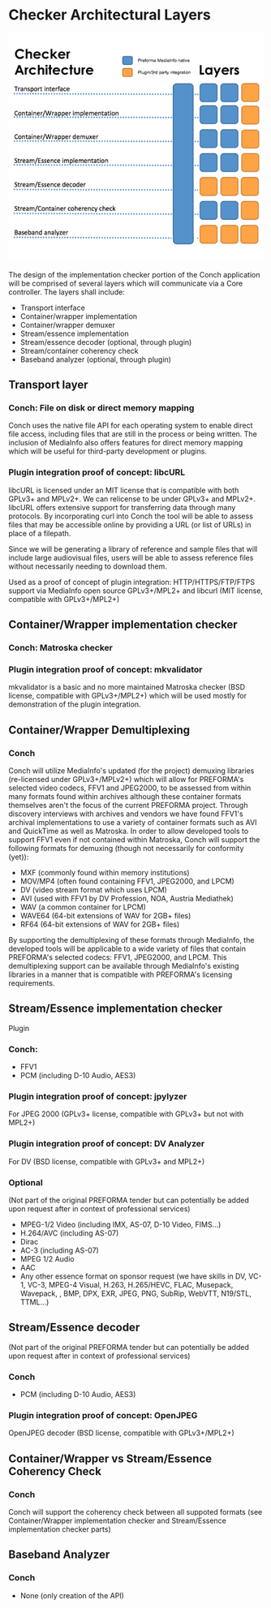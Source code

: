 # Checker Architectural Layers

![Checker Architecture Layers](./CheckerArchitectureLayers.png)

The design of the implementation checker portion of the Conch application will be comprised of several layers which will communicate via a Core controller. The layers shall include:

* Transport interface
* Container/wrapper implementation
* Container/wrapper demuxer
* Stream/essence implementation
* Stream/essence decoder (optional, through plugin)
* Stream/container coherency check
* Baseband analyzer (optional, through plugin)

## Transport layer

### Conch: File on disk or direct memory mapping

Conch uses the native file API for each operating system to enable direct file access, including files that are still in the process or being written. The inclusion of MediaInfo also offers features for direct memory mapping which will be useful for third-party development or plugins.

### Plugin integration proof of concept: libcURL

libcURL is licensed under an MIT license that is compatible with both GPLv3+ and MPLv2+. We can relicense to be under GPLv3+ and MPLv2+. libcURL offers extensive support for transferring data through many protocols. By incorporating curl into Conch the tool will be able to assess files that may be accessible online by providing a URL (or list of URLs) in place of a filepath.

Since we will be generating a library of reference and sample files that will include large audiovisual files, users will be able to assess reference files without necessarily needing to download them.

Used as a proof of concept of plugin integration: 
HTTP/HTTPS/FTP/FTPS support via MediaInfo open source GPLv3+/MPL2+ and libcurl (MIT license, compatible with GPLv3+/MPL2+)


## Container/Wrapper implementation checker

### Conch: Matroska checker

### Plugin integration proof of concept: mkvalidator
mkvalidator is a basic and no more maintained Matroska checker (BSD license, compatible with GPLv3+/MPL2+) which will be used mostly for demonstration of the plugin integration.

## Container/Wrapper Demultiplexing

### Conch

Conch will utilize MediaInfo's updated (for the project) demuxing libraries (re-licensed under GPLv3+/MPLv2+) which will allow for PREFORMA's selected video codecs, FFV1 and JPEG2000, to be assessed from within many formats found within archives although these container formats themselves aren't the focus of the current PREFORMA project. Through discovery interviews with archives and vendors we have found FFV1's archival implementations to use a variety of container formats such as AVI and QuickTime as well as Matroska. In order to allow developed tools to support FFV1 even if not contained within Matroska, Conch will support the following formats for demuxing (though not necessarily for conformity (yet)):

- MXF (commonly found within memory institutions)
- MOV/MP4 (often found containing FFV1, JPEG2000, and LPCM)
- DV (video stream format which uses LPCM)
- AVI (used with FFV1 by DV Profession, NOA, Austria Mediathek)
- WAV (a common container for LPCM)
- WAVE64 (64-bit extensions of WAV for 2GB+ files)
- RF64 (64-bit extensions of WAV for 2GB+ files)

By supporting the demultiplexing of these formats through MediaInfo, the developed tools will be applicable to a wide variety of files that contain PREFORMA's selected codecs: FFV1, JPEG2000, and LPCM. This demultiplexing support can be available through MediaInfo's existing libraries in a manner that is compatible with PREFORMA's licensing requirements.

## Stream/Essence implementation checker

Plugin

### Conch:

- FFV1
- PCM (including D-10 Audio, AES3)

### Plugin integration proof of concept: jpylyzer
For JPEG 2000 (GPLv3+ license, compatible with GPLv3+ but not with MPL2+)

### Plugin integration proof of concept: DV Analyzer
For DV (BSD license, compatible with GPLv3+ and MPL2+)

### Optional 

(Not part of the original PREFORMA tender but can potentially be added upon request after in context of professional services)

- MPEG-1/2 Video (including IMX, AS-07, D-10 Video, FIMS…)
- H.264/AVC (including AS-07)
- Dirac
- AC-3 (including AS-07)
- MPEG 1/2 Audio
- AAC
- Any other essence format on sponsor request (we have skills in DV, VC-1, VC-3, MPEG-4 Visual, H.263, H.265/HEVC, FLAC, Musepack, Wavepack, , BMP, DPX, EXR, JPEG, PNG, SubRip, WebVTT, N19/STL, TTML…)

## Stream/Essence decoder

(Not part of the original PREFORMA tender but can potentially be added upon request after in context of professional services)

### Conch

- PCM (including D-10 Audio, AES3)

### Plugin integration proof of concept: OpenJPEG
OpenJPEG decoder (BSD license, compatible with GPLv3+/MPL2+)


## Container/Wrapper vs Stream/Essence Coherency Check

### Conch
Conch will support the coherency check between all suppoted formats (see Container/Wrapper implementation checker and Stream/Essence implementation checker parts)

## Baseband Analyzer

### Conch

- None (only creation of the API)

